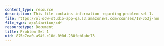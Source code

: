 ```yaml
---
content_type: resource
description: This file contains information regarding problem set 1.
file: https://ol-ocw-studio-app-qa.s3.amazonaws.com/courses/18-353j-nonlinear-dynamics-i-chaos-fall-2012/875c7ea0a98fc10d090d280febfabc73_MIT18_353JF12_pset1.pdf
file_type: application/pdf
resourcetype: Document
title: Problem Set 1
uid: 875c7ea0-a98f-c10d-090d-280febfabc73
---
```

